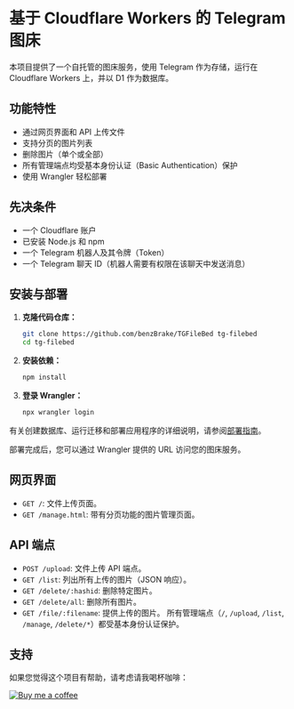# 基于 Cloudflare Workers 的 Telegram 图床

本项目提供了一个自托管的图床服务，使用 Telegram 作为存储，运行在 Cloudflare Workers 上，并以 D1 作为数据库。

## 功能特性

- 通过网页界面和 API 上传文件
- 支持分页的图片列表
- 删除图片（单个或全部）
- 所有管理端点均受基本身份认证（Basic Authentication）保护
- 使用 Wrangler 轻松部署

## 先决条件

- 一个 Cloudflare 账户
- 已安装 Node.js 和 npm
- 一个 Telegram 机器人及其令牌（Token）
- 一个 Telegram 聊天 ID（机器人需要有权限在该聊天中发送消息）

## 安装与部署

1.  **克隆代码仓库：**
    ```bash
    git clone https://github.com/benzBrake/TGFileBed tg-filebed
    cd tg-filebed
    ```

2.  **安装依赖：**
    ```bash
    npm install
    ```

3.  **登录 Wrangler：**
    ```bash
    npx wrangler login
    ```

有关创建数据库、运行迁移和部署应用程序的详细说明，请参阅[部署指南](DEPLOYMENT_zh-CN.md)。

部署完成后，您可以通过 Wrangler 提供的 URL 访问您的图床服务。

## 网页界面
-   `GET /`: 文件上传页面。
-   `GET /manage.html`: 带有分页功能的图片管理页面。

## API 端点
-   `POST /upload`: 文件上传 API 端点。
-   `GET /list`: 列出所有上传的图片（JSON 响应）。
-   `GET /delete/:hashid`: 删除特定图片。
-   `GET /delete/all`: 删除所有图片。
-   `GET /file/:filename`: 提供上传的图片。
所有管理端点（`/`, `/upload`, `/list`, `/manage`, `/delete/*`）都受基本身份认证保护。

## 支持

如果您觉得这个项目有帮助，请考虑请我喝杯咖啡：

[![Buy me a coffee](https://www.buymeacoffee.com/assets/img/custom_images/orange_img.png)](https://www.buymeacoffee.com/buyryanacoffie)